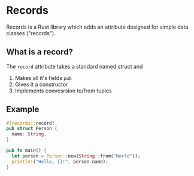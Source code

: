 # Records
Records is a Rust library which adds an attribute designed for simple data classes ("records").

## What is a record?
The `record` attribute takes a standard named struct and
1. Makes all it's fields `pub`
2. Gives it a constructor
3. Implements convesrsion to/from tuples

## Example
```rust
#[records::record]
pub struct Person {
  name: String,
}

pub fn main() {
  let person = Person::new(String::from("World"));
  println!("Hello, {}!", person.name);
}
```

